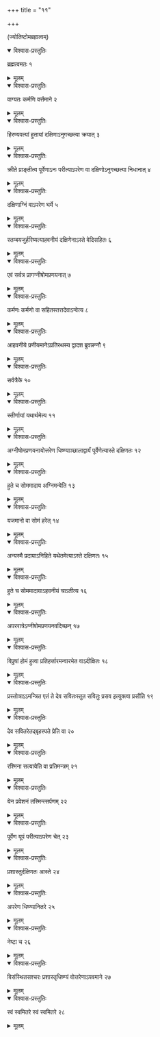 +++
title = "११"

+++
  
  
(ज्योतिष्टोमब्रह्मत्वम्)



<details open><summary>विश्वास-प्रस्तुतिः</summary>

ब्रह्मत्वमतः १
</details>

<details><summary>मूलम्</summary>

ब्रह्मत्वमतः १
</details>


<details open><summary>विश्वास-प्रस्तुतिः</summary>

वाग्यतः कर्मणि वर्त्तमाने २
</details>

<details><summary>मूलम्</summary>

वाग्यतः कर्मणि वर्त्तमाने २
</details>


<details open><summary>विश्वास-प्रस्तुतिः</summary>

हिरण्यवत्यां हुतायां दक्षिणाऽनुगच्छत्या क्रयात् ३
</details>

<details><summary>मूलम्</summary>

हिरण्यवत्यां हुतायां दक्षिणाऽनुगच्छत्या क्रयात् ३
</details>


<details open><summary>विश्वास-प्रस्तुतिः</summary>

क्रीते प्राङ्तीत्य पूर्वेणाऽनः परीत्याऽपरेण वा दक्षिणोऽनुगच्छत्या निधानात् ४
</details>

<details><summary>मूलम्</summary>

क्रीते प्राङ्तीत्य पूर्वेणाऽनः परीत्याऽपरेण वा दक्षिणोऽनुगच्छत्या निधानात् ४
</details>


<details open><summary>विश्वास-प्रस्तुतिः</summary>

दक्षिणाग्निं वाऽपरेण घर्मे ५
</details>

<details><summary>मूलम्</summary>

दक्षिणाग्निं वाऽपरेण घर्मे ५
</details>


<details open><summary>विश्वास-प्रस्तुतिः</summary>

स्तम्बयजुर्हरिष्यत्याहवनीयं दक्षिणेनाऽस्ते वेदिसहितः ६
</details>

<details><summary>मूलम्</summary>

स्तम्बयजुर्हरिष्यत्याहवनीयं दक्षिणेनाऽस्ते वेदिसहितः ६
</details>


<details open><summary>विश्वास-प्रस्तुतिः</summary>

एवं सर्वत्र प्रागग्नीषोमप्रणयनात् ७
</details>

<details><summary>मूलम्</summary>

एवं सर्वत्र प्रागग्नीषोमप्रणयनात् ७
</details>


<details open><summary>विश्वास-प्रस्तुतिः</summary>

कर्मणः कर्मणो वा सहितस्तत्तदेवाऽन्वेत्य ८
</details>

<details><summary>मूलम्</summary>

कर्मणः कर्मणो वा सहितस्तत्तदेवाऽन्वेत्य ८
</details>


<details open><summary>विश्वास-प्रस्तुतिः</summary>

आहवनीये प्रणीयमानेऽप्रतिरथस्य द्वादश ब्रुवन्नग्नौ ९
</details>

<details><summary>मूलम्</summary>

आहवनीये प्रणीयमानेऽप्रतिरथस्य द्वादश ब्रुवन्नग्नौ ९
</details>


<details open><summary>विश्वास-प्रस्तुतिः</summary>

सर्वत्रैके १०
</details>

<details><summary>मूलम्</summary>

सर्वत्रैके १०
</details>


<details open><summary>विश्वास-प्रस्तुतिः</summary>

स्तीर्णायां यथार्थमेत्य ११
</details>

<details><summary>मूलम्</summary>

स्तीर्णायां यथार्थमेत्य ११
</details>


<details open><summary>विश्वास-प्रस्तुतिः</summary>

अग्नीषोमप्रणयनायोत्तरेण धिष्ण्याञ्छालाद्वार्यं पूर्वेणेत्यास्ते दक्षिणतः १२
</details>

<details><summary>मूलम्</summary>

अग्नीषोमप्रणयनायोत्तरेण धिष्ण्याञ्छालाद्वार्यं पूर्वेणेत्यास्ते दक्षिणतः १२
</details>


<details open><summary>विश्वास-प्रस्तुतिः</summary>

हुते च सोममादाय अग्निमन्वेति १३
</details>

<details><summary>मूलम्</summary>

हुते च सोममादाय अग्निमन्वेति १३
</details>


<details open><summary>विश्वास-प्रस्तुतिः</summary>

यजमानो वा सोमं हरेत् १४
</details>

<details><summary>मूलम्</summary>

यजमानो वा सोमं हरेत् १४
</details>


<details open><summary>विश्वास-प्रस्तुतिः</summary>

अन्यस्मै प्रदायाऽनिहिते यथेतमेत्याऽस्ते दक्षिणतः १५
</details>

<details><summary>मूलम्</summary>

अन्यस्मै प्रदायाऽनिहिते यथेतमेत्याऽस्ते दक्षिणतः १५
</details>


<details open><summary>विश्वास-प्रस्तुतिः</summary>

हुते च सोममादायाऽहवनीयं चाऽतीत्य १६
</details>

<details><summary>मूलम्</summary>

हुते च सोममादायाऽहवनीयं चाऽतीत्य १६
</details>


<details open><summary>विश्वास-प्रस्तुतिः</summary>

अपररात्रेऽग्नीषोमप्रणयनवदिच्छन् १७
</details>

<details><summary>मूलम्</summary>

अपररात्रेऽग्नीषोमप्रणयनवदिच्छन् १७
</details>


<details open><summary>विश्वास-प्रस्तुतिः</summary>

विप्रुषां होमं हुत्वा प्रतिहर्त्तारमन्वारभेत वाऽदीक्षितः १८
</details>

<details><summary>मूलम्</summary>

विप्रुषां होमं हुत्वा प्रतिहर्त्तारमन्वारभेत वाऽदीक्षितः १८
</details>


<details open><summary>विश्वास-प्रस्तुतिः</summary>

प्रस्तोत्राऽऽमन्त्रित एतं ते देव सवितःस्तुत सवितुः प्रसव इत्युक्त्वा प्रसौति १९
</details>

<details><summary>मूलम्</summary>

प्रस्तोत्राऽऽमन्त्रित एतं ते देव सवितःस्तुत सवितुः प्रसव इत्युक्त्वा प्रसौति १९
</details>


<details open><summary>विश्वास-प्रस्तुतिः</summary>

देव सवितरेतद्बृहस्पते प्रेति वा २०
</details>

<details><summary>मूलम्</summary>

देव सवितरेतद्बृहस्पते प्रेति वा २०
</details>


<details open><summary>विश्वास-प्रस्तुतिः</summary>

रश्मिना सत्यायेति वा प्रतिमन्त्रम् २१
</details>

<details><summary>मूलम्</summary>

रश्मिना सत्यायेति वा प्रतिमन्त्रम् २१
</details>


<details open><summary>विश्वास-प्रस्तुतिः</summary>

येन प्रवेशनं तस्मिन्त्सर्पणम् २२
</details>

<details><summary>मूलम्</summary>

येन प्रवेशनं तस्मिन्त्सर्पणम् २२
</details>


<details open><summary>विश्वास-प्रस्तुतिः</summary>

पूर्वेण यूपं परीत्याऽपरेण चेत् २३
</details>

<details><summary>मूलम्</summary>

पूर्वेण यूपं परीत्याऽपरेण चेत् २३
</details>


<details open><summary>विश्वास-प्रस्तुतिः</summary>

प्रशास्तुर्दक्षिणतः आस्ते २४
</details>

<details><summary>मूलम्</summary>

प्रशास्तुर्दक्षिणतः आस्ते २४
</details>


<details open><summary>विश्वास-प्रस्तुतिः</summary>

अपरेण धिष्ण्यानितरे २५
</details>

<details><summary>मूलम्</summary>

अपरेण धिष्ण्यानितरे २५
</details>


<details open><summary>विश्वास-प्रस्तुतिः</summary>

नेष्टा च २६
</details>

<details><summary>मूलम्</summary>

नेष्टा च २६
</details>


<details open><summary>विश्वास-प्रस्तुतिः</summary>

विसंस्थितसश्चरः प्रशास्तृधिष्ण्यं वोत्तरेणाऽपवमाने २७
</details>

<details><summary>मूलम्</summary>

विसंस्थितसश्चरः प्रशास्तृधिष्ण्यं वोत्तरेणाऽपवमाने २७
</details>


<details open><summary>विश्वास-प्रस्तुतिः</summary>

स्वं स्वमितरे स्वं स्वमितरे २८
</details>

<details><summary>मूलम्</summary>

स्वं स्वमितरे स्वं स्वमितरे २८
</details>